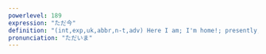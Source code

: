 ```yaml
---
powerlevel: 189
expression: "ただ今"
definition: "(int,exp,uk,abbr,n-t,adv) Here I am; I'm home!; presently; right away; right now; just now; (P)"
pronunciation: "ただいま"
---
```

